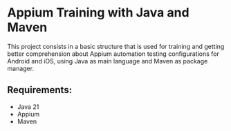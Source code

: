 # Appium Training with Java and Maven

This project consists in a basic structure that is used for training and getting better comprehension about Appium automation testing configurations for Android and iOS, using Java as main language and Maven as package manager.

## Requirements:
- Java 21
- Appium
- Maven